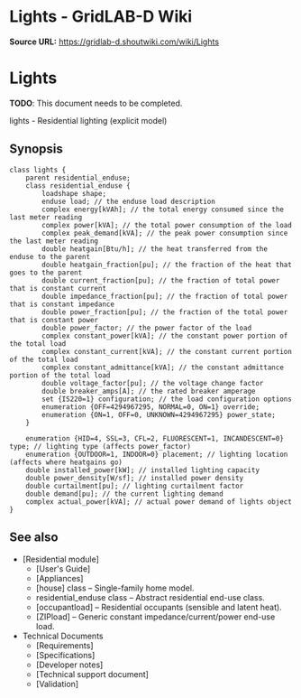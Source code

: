 # Lights - GridLAB-D Wiki

**Source URL:** https://gridlab-d.shoutwiki.com/wiki/Lights
# Lights

**TODO**:  This document needs to be completed. 

lights \- Residential lighting (explicit model) 

## Synopsis
    
    
    class lights {
    	parent residential_enduse;
    	class residential_enduse {
    		loadshape shape;
    		enduse load; // the enduse load description
    		complex energy[kVAh]; // the total energy consumed since the last meter reading
    		complex power[kVA]; // the total power consumption of the load
    		complex peak_demand[kVA]; // the peak power consumption since the last meter reading
    		double heatgain[Btu/h]; // the heat transferred from the enduse to the parent
    		double heatgain_fraction[pu]; // the fraction of the heat that goes to the parent
    		double current_fraction[pu]; // the fraction of total power that is constant current
    		double impedance_fraction[pu]; // the fraction of total power that is constant impedance
    		double power_fraction[pu]; // the fraction of the total power that is constant power
    		double power_factor; // the power factor of the load
    		complex constant_power[kVA]; // the constant power portion of the total load
    		complex constant_current[kVA]; // the constant current portion of the total load
    		complex constant_admittance[kVA]; // the constant admittance portion of the total load
    		double voltage_factor[pu]; // the voltage change factor
    		double breaker_amps[A]; // the rated breaker amperage
    		set {IS220=1} configuration; // the load configuration options
    		enumeration {OFF=4294967295, NORMAL=0, ON=1} override;
    		enumeration {ON=1, OFF=0, UNKNOWN=4294967295} power_state;
    	}
    
    	enumeration {HID=4, SSL=3, CFL=2, FLUORESCENT=1, INCANDESCENT=0} type; // lighting type (affects power_factor)
    	enumeration {OUTDOOR=1, INDOOR=0} placement; // lighting location (affects where heatgains go)
    	double installed_power[kW]; // installed lighting capacity
    	double power_density[W/sf]; // installed power density
    	double curtailment[pu]; // lighting curtailment factor
    	double demand[pu]; // the current lighting demand
    	complex actual_power[kVA]; // actual power demand of lights object
    }
    

## See also

  * [Residential module]
    * [User's Guide]
    * [Appliances]
    * [house] class – Single-family home model.
    * residential_enduse class – Abstract residential end-use class.
    * [occupantload] – Residential occupants (sensible and latent heat).
    * [ZIPload] – Generic constant impedance/current/power end-use load.
  * Technical Documents 
    * [Requirements]
    * [Specifications]
    * [Developer notes]
    * [Technical support document]
    * [Validation]
